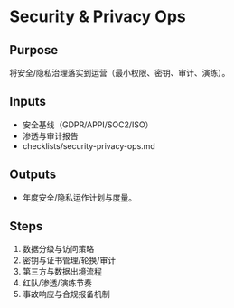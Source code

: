 # Security & Privacy Ops

## Purpose

将安全/隐私治理落实到运营（最小权限、密钥、审计、演练）。

## Inputs

- 安全基线（GDPR/APPI/SOC2/ISO）
- 渗透与审计报告
- checklists/security-privacy-ops.md

## Outputs

- 年度安全/隐私运作计划与度量。

## Steps

1. 数据分级与访问策略
2. 密钥与证书管理/轮换/审计
3. 第三方与数据出境流程
4. 红队/渗透/演练节奏
5. 事故响应与合规报备机制
